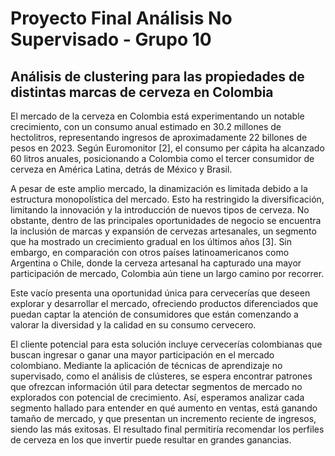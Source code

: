 # Proyecto Final Análisis No Supervisado - Grupo 10
## Análisis de clustering para las propiedades de distintas marcas de cerveza en Colombia
El mercado de la cerveza en Colombia está experimentando un notable crecimiento, con un consumo anual estimado en 30.2 millones de hectolitros, representando ingresos de aproximadamente 22 billones de pesos en 2023. Según Euromonitor [2], el consumo per cápita ha alcanzado 60 litros anuales, posicionando a Colombia como el tercer consumidor de cerveza en América Latina, detrás de México y Brasil. 

A pesar de este amplio mercado, la dinamización es limitada debido a la estructura monopolística del mercado. Esto ha restringido la diversificación, limitando la innovación y la introducción de nuevos tipos de cerveza. No obstante, dentro de las principales oportunidades de negocio se encuentra la inclusión de marcas y expansión de cervezas artesanales, un segmento que ha mostrado un crecimiento gradual en los últimos años [3]. Sin embargo, en comparación con otros países latinoamericanos como Argentina o Chile, donde la cerveza artesanal ha capturado una mayor participación de mercado, Colombia aún tiene un largo camino por recorrer. 

Este vacío presenta una oportunidad única para cervecerías que deseen explorar y desarrollar el mercado, ofreciendo productos diferenciados que puedan captar la atención de consumidores que están comenzando a valorar la diversidad y la calidad en su consumo cervecero. 

El cliente potencial para esta solución incluye cervecerías colombianas que buscan ingresar o ganar una mayor participación en el mercado colombiano. Mediante la aplicación de técnicas de aprendizaje no supervisado, como el análisis de clústeres, se espera encontrar patrones que ofrezcan información útil para detectar segmentos de mercado no explorados con potencial de crecimiento. Así, esperamos analizar cada segmento hallado para entender en qué aumento en ventas, está ganando tamaño de mercado, y que presentan un incremento reciente de ingresos, siendo las más exitosas. El resultado final permitiría recomendar los perfiles de cerveza en los que invertir puede resultar en grandes ganancias. 
